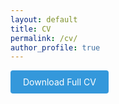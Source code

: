 ```yaml
---
layout: default
title: CV
permalink: /cv/
author_profile: true
---
```


<a href="/files/DONGMIAO_ZHANG_CV_14072020.pdf" download class="download-button">Download Full CV</a>

<style>
.download-button {
    display: inline-block;
    padding: 10px 20px;
    background-color: #3498db;
    color: white;
    text-decoration: none;
    border-radius: 4px;
    border: none;
    cursor: pointer;
}
.download-button:hover {
    background-color: #2980b9;
}
</style>
